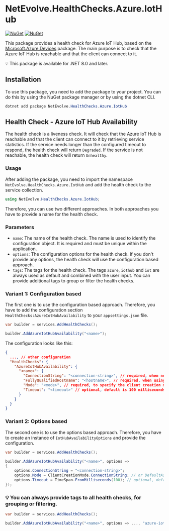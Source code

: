 # NetEvolve.HealthChecks.Azure.IotHub

[![NuGet](https://img.shields.io/nuget/v/NetEvolve.HealthChecks.Azure.IotHub?logo=nuget)](https://www.nuget.org/packages/NetEvolve.HealthChecks.Azure.IotHub/)
[![NuGet](https://img.shields.io/nuget/dt/NetEvolve.HealthChecks.Azure.IotHub?logo=nuget)](https://www.nuget.org/packages/NetEvolve.HealthChecks.Azure.IotHub/)

This package provides a health check for Azure IoT Hub, based on the [Microsoft.Azure.Devices](https://www.nuget.org/packages/Microsoft.Azure.Devices/) package.
The main purpose is to check that the Azure IoT Hub is reachable and that the client can connect to it.

:bulb: This package is available for .NET 8.0 and later.

## Installation

To use this package, you need to add the package to your project. You can do this by using the NuGet package manager or by using the dotnet CLI.

```powershell
dotnet add package NetEvolve.HealthChecks.Azure.IotHub
```

## Health Check - Azure IoT Hub Availability

The health check is a liveness check. It will check that the Azure IoT Hub is reachable and that the client can connect to it by retrieving service statistics. If the service needs longer than the configured timeout to respond, the health check will return `Degraded`. If the service is not reachable, the health check will return `Unhealthy`.

### Usage

After adding the package, you need to import the namespace `NetEvolve.HealthChecks.Azure.IotHub` and add the health check to the service collection.

```csharp
using NetEvolve.HealthChecks.Azure.IotHub;
```

Therefore, you can use two different approaches. In both approaches you have to provide a name for the health check.

### Parameters

- `name`: The name of the health check. The name is used to identify the configuration object. It is required and must be unique within the application.
- `options`: The configuration options for the health check. If you don't provide any options, the health check will use the configuration based approach.
- `tags`: The tags for the health check. The tags `azure`, `iothub` and `iot` are always used as default and combined with the user input. You can provide additional tags to group or filter the health checks.

### Variant 1: Configuration based

The first one is to use the configuration based approach. Therefore, you have to add the configuration section `HealthChecks:AzureIotHubAvailability` to your `appsettings.json` file.

```csharp
var builder = services.AddHealthChecks();

builder.AddAzureIotHubAvailability("<name>");
```

The configuration looks like this:

```json
{
  ..., // other configuration
  "HealthChecks": {
    "AzureIotHubAvailability": {
      "<name>": {
        "ConnectionString": "<connection-string>", // required, when not using DefaultAzureCredentials
        "FullyQualifiedHostname": "<hostname>", // required, when using DefaultAzureCredentials
        "Mode": "<mode>", // required, to specify the client creation mode, either `ServiceProvider`, `DefaultAzureCredentials` or `ConnectionString`
        "Timeout": "<timeout>" // optional, default is 100 milliseconds
      }
    }
  }
}
```

### Variant 2: Options based

The second one is to use the options based approach. Therefore, you have to create an instance of `IotHubAvailabilityOptions` and provide the configuration.

```csharp
var builder = services.AddHealthChecks();

builder.AddAzureIotHubAvailability("<name>", options =>
{
    options.ConnectionString = "<connection-string>";
    options.Mode = ClientCreationMode.ConnectionString; // or DefaultAzureCredentials or ServiceProvider
    options.Timeout = TimeSpan.FromMilliseconds(100); // optional, default is 100 milliseconds
});
```

### :bulb: You can always provide tags to all health checks, for grouping or filtering.

```csharp
var builder = services.AddHealthChecks();

builder.AddAzureIotHubAvailability("<name>", options => ..., "azure-iothub");
```